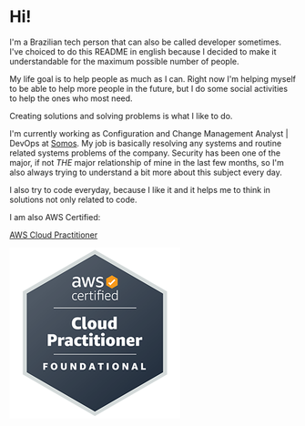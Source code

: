 # Hi!

I'm a Brazilian tech person that can also be called developer sometimes. I've choiced to do this README in english because I decided to make it understandable for the maximum possible number of people.

My life goal is to help people as much as I can. Right now I'm helping myself to be able to help more people in the future, but I do some social activities to help the ones who most need.

Creating solutions and solving problems is what I like to do.

I'm currently working as Configuration and Change Management Analyst | DevOps at [Somos](https://somos.us). My job is basically resolving any systems and routine related systems problems of the company. Security has been one of the major, if not *THE* major relationship of mine in the last few months, so I'm also always trying to understand a bit more about this subject every day.

I also try to code everyday, because I like it and it helps me to think in solutions not only related to code.

I am also AWS Certified:

[AWS Cloud Practitioner](https://www.credly.com/badges/2351bdbe-b8bd-408f-a2f3-45f878267b23/public_url)

![AWS Cloud Practitioner Logo](./cplogo.png)

<!--
**newlomar/newlomar** is a ✨ _special_ ✨ repository because its `README.md` (this file) appears on your GitHub profile.

Here are some ideas to get you started:

- 🔭 I’m currently working on ...
- 🌱 I’m currently learning ...
- 👯 I’m looking to collaborate on ...
- 🤔 I’m looking for help with ...
- 💬 Ask me about ...
- 📫 How to reach me: ...
- 😄 Pronouns: ...
- ⚡ Fun fact: ...
-->
